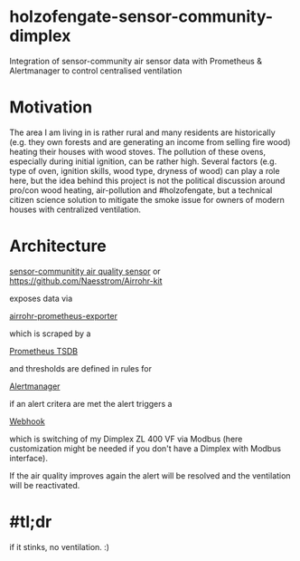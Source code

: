 # holzofengate-sensor-community-dimplex
Integration of sensor-community air sensor data with Prometheus &amp; Alertmanager to control centralised ventilation

# Motivation
The area I am living in is rather rural and many residents are historically (e.g. they own forests and are generating an income from selling fire wood) heating their houses with wood stoves. The pollution of these ovens, especially during initial ignition, can be rather high. Several factors (e.g. type of oven, ignition skills, wood type, dryness of wood) can play a role here, but the idea behind this project is not the political discussion around pro/con wood heating, air-pollution and #holzofengate, but a technical citizen science solution to mitigate the smoke issue for owners of modern houses with centralized ventilation.

# Architecture
[sensor-communitity air quality sensor](http://www.luftdaten.info/)  or https://github.com/Naesstrom/Airrohr-kit

exposes data via
    
[airrohr-prometheus-exporter](https://github.com/macbre/airrohr-prometheus-exporter)

which is scraped by a

[Prometheus TSDB](https://prometheus.io)

and thresholds are defined in rules for 

[Alertmanager](https://prometheus.io/docs/alerting/latest/alertmanager/)

if an alert critera are met the alert triggers a

[Webhook](https://github.com/adnanh/webhook/)

which is switching of my Dimplex ZL 400 VF via Modbus (here customization might be needed if you don't have a Dimplex with Modbus interface).

If the air quality improves again the alert will be resolved and the ventilation will be reactivated.

# #tl;dr
if it stinks, no ventilation. :)
